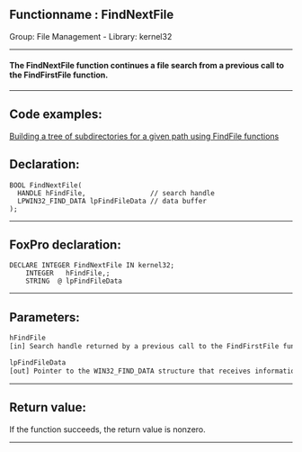 <link rel="stylesheet" type="text/css" href="../../css/win32api.css">  
<link rel="stylesheet" href="https://cdnjs.cloudflare.com/ajax/libs/font-awesome/4.7.0/css/font-awesome.min.css">

## Functionname : FindNextFile
Group: File Management - Library: kernel32    
***  


#### The FindNextFile function continues a file search from a previous call to the FindFirstFile function.
***  


## Code examples:
[Building a tree of subdirectories for a given path using FindFile functions](../../samples/sample_236.md)  

## Declaration:
```foxpro  
BOOL FindNextFile(
  HANDLE hFindFile,                // search handle
  LPWIN32_FIND_DATA lpFindFileData // data buffer
);  
```  
***  


## FoxPro declaration:
```foxpro  
DECLARE INTEGER FindNextFile IN kernel32;
	INTEGER   hFindFile,;
	STRING  @ lpFindFileData  
```  
***  


## Parameters:
```txt  
hFindFile
[in] Search handle returned by a previous call to the FindFirstFile function.

lpFindFileData
[out] Pointer to the WIN32_FIND_DATA structure that receives information about the found file or subdirectory.  
```  
***  


## Return value:
If the function succeeds, the return value is nonzero.  
***  

